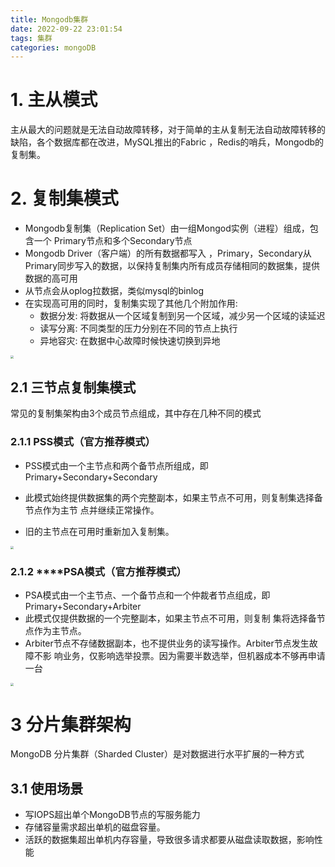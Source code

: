 ```yaml
---
title: Mongodb集群
date: 2022-09-22 23:01:54
tags: 集群
categories: mongoDB
---
```


# 1. 主从模式

主从最大的问题就是无法自动故障转移，对于简单的主从复制无法自动故障转移的缺陷，各个数据库都在改进，MySQL推出的Fabric ，Redis的哨兵，Mongodb的复制集。

# 2. 复制集模式

- Mongodb复制集（Replication Set）由一组Mongod实例（进程）组成，包含一个 Primary节点和多个Secondary节点
- Mongodb Driver（客户端）的所有数据都写入 ，Primary，Secondary从Primary同步写入的数据，以保持复制集内所有成员存储相同的数据集，提供数据的高可用
- 从节点会从oplog拉数据，类似mysql的binlog
- 在实现高可用的同时，复制集实现了其他几个附加作用: 
  - 数据分发: 将数据从一个区域复制到另一个区域，减少另一个区域的读延迟 
  - 读写分离: 不同类型的压力分别在不同的节点上执行 
  - 异地容灾: 在数据中心故障时候快速切换到异地 

<img src="https://tva1.sinaimg.cn/large/e6c9d24ely1h6fsdovm2kj20yu0reabs.jpg" style="zoom:33%;" />

## 2.1 **三节点复制集模式**

常见的复制集架构由3个成员节点组成，其中存在几种不同的模式

### 2.1.1 **PSS模式（官方推荐模式）** 

- PSS模式由一个主节点和两个备节点所组成，即Primary+Secondary+Secondary

- 此模式始终提供数据集的两个完整副本，如果主节点不可用，则复制集选择备节点作为主节 点并继续正常操作。
- 旧的主节点在可用时重新加入复制集。 

<img src="https://tva1.sinaimg.cn/large/e6c9d24ely1h6fslw8k0lj217e0hotak.jpg" style="zoom:33%;" />

### 2.1.2 ****PSA**模式（官方推荐模式）**

- PSA模式由一个主节点、一个备节点和一个仲裁者节点组成，即 Primary+Secondary+Arbiter 
- 此模式仅提供数据的一个完整副本，如果主节点不可用，则复制 集将选择备节点作为主节点。
- Arbiter节点不存储数据副本，也不提供业务的读写操作。Arbiter节点发生故障不影 响业务，仅影响选举投票。因为需要半数选举，但机器成本不够再申请一台

<img src="https://tva1.sinaimg.cn/large/e6c9d24ely1h6fslnd5tsj21a60h4405.jpg" style="zoom:33%;" />

# 3 **分片集群架构** 

MongoDB 分片集群（Sharded Cluster）是对数据进行水平扩展的一种方式

## 3.1 使用场景

- 写IOPS超出单个MongoDB节点的写服务能力
- 存储容量需求超出单机的磁盘容量。 
- 活跃的数据集超出单机内存容量，导致很多请求都要从磁盘读取数据，影响性 能
